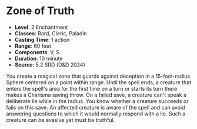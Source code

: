 # Zone of Truth

- **Level**: 2 Enchantment
- **Classes**: Bard, Cleric, Paladin
- **Casting Time**: 1 action
- **Range**: 60 feet
- **Components**: V, S
- **Duration**: 10 minute
- **Source**: 5.2 SRD (D&D 2024)

You create a magical zone that guards against deception in a 15-foot-radius Sphere centered on a point within range. Until the spell ends, a creature that enters the spell's area for the first time on a turn or starts its turn there makes a Charisma saving throw. On a failed save, a creature can't speak a deliberate lie while in the radius. You know whether a creature succeeds or fails on this save. An affected creature is aware of the spell and can avoid answering questions to which it would normally respond with a lie. Such a creature can be evasive yet must be truthful.

